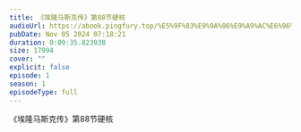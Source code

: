 ```yaml
---
title: 《埃隆马斯克传》第88节硬核
audioUrl: https://abook.pingfury.top/%E5%9F%83%E9%9A%86%E9%A9%AC%E6%96%AF%E5%85%8B%E4%BC%A0-89-%E7%AC%AC88%E8%8A%82%E7%A1%AC%E6%A0%B8-54cs7bcn.mp3
pubDate: Nov 05 2024 07:18:21
duration: 0:09:35.823938
size: 17994
cover: ""
explicit: false
episode: 1
season: 1
episodeType: full
---
```

《埃隆马斯克传》第88节硬核